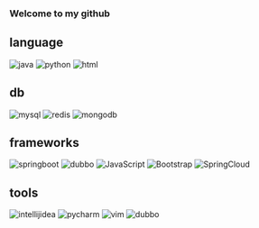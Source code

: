 ### Welcome to my github

<!--
**kings1990/kings1990** is a ✨ _special_ ✨ repository because its `README.md` (this file) appears on your GitHub profile.

Here are some ideas to get you started:

- 🔭 I’m currently working on ...
- 🌱 I’m currently learning ...
- 👯 I’m looking to collaborate on ...
- 🤔 I’m looking for help with ...
- 💬 Ask me about ...
- 📫 How to reach me: ...
- 😄 Pronouns: ...
- ⚡ Fun fact: ...
-->

<!--
[![Anurag's github stats](https://github-readme-stats.vercel.app/api?username=kings1990&show_icons=true&theme=cobalt)](https://github.com/kings1990)
-->

## language
![java](./imgs/language/java.svg)
![python](./imgs/language/python.svg)
![html](./imgs/language/html.svg)

## db
![mysql](./imgs/db/mysql.svg)
![redis](./imgs/db/redis.svg)
![mongodb](./imgs/db/mongodb.svg)

## frameworks
![springboot](./imgs/frameworks/springboot.svg)
![dubbo](./imgs/frameworks/dubbo.svg)
![JavaScript](./imgs/frameworks/JavaScript.svg)
![Bootstrap](./imgs/frameworks/bootstrap.svg)
![SpringCloud](./imgs/frameworks/SpringCloud.svg)

## tools
![intellijidea](./imgs/tools/intellijidea.svg)
![pycharm](./imgs/tools/pycharm.svg)
![vim](./imgs/tools/vim.svg)
![dubbo](./imgs/tools/appium.svg)

